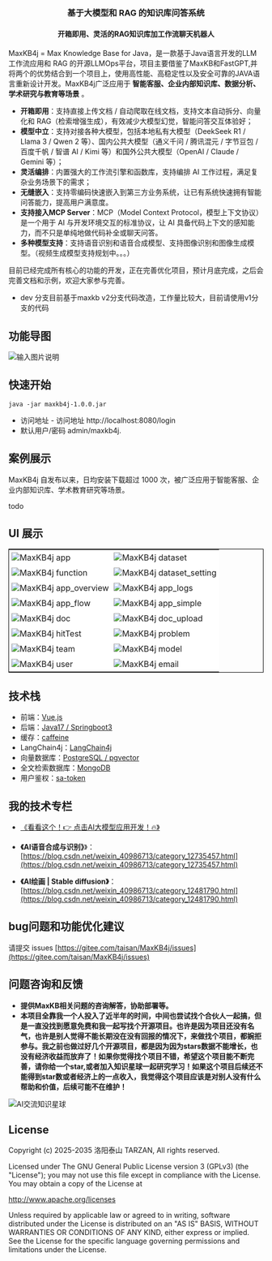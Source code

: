 <h3 align="center">基于大模型和 RAG 的知识库问答系统</h3>
<h4 align="center">开箱即用、灵活的RAG知识库加工作流聊天机器人</h4>


MaxKB4j = Max Knowledge Base for Java，是一款基于Java语言开发的LLM工作流应用和 RAG 的开源LLMOps平台，项目主要借鉴了MaxKB和FastGPT,并将两个的优势结合到一个项目上，使用高性能、高稳定性以及安全可靠的JAVA语言重新设计开发。MaxKB4j广泛应用于 **智能客服、企业内部知识库、数据分析、学术研究与教育等场景** 。

- **开箱即用**：支持直接上传文档 / 自动爬取在线文档，支持文本自动拆分、向量化和 RAG（检索增强生成），有效减少大模型幻觉，智能问答交互体验好；
- **模型中立**：支持对接各种大模型，包括本地私有大模型（DeekSeek R1 / Llama 3 / Qwen 2 等）、国内公共大模型（通义千问 / 腾讯混元 / 字节豆包 / 百度千帆 / 智谱 AI / Kimi 等）和国外公共大模型（OpenAI / Claude / Gemini 等）；
- **灵活编排**：内置强大的工作流引擎和函数库，支持编排 AI 工作过程，满足复杂业务场景下的需求；
- **无缝嵌入**：支持零编码快速嵌入到第三方业务系统，让已有系统快速拥有智能问答能力，提高用户满意度。
- **支持接入MCP Server**：MCP（Model Context Protocol，模型上下文协议）是一个用于 AI 与开发环境交互的标准协议，让 AI 具备代码上下文的感知能力，而不只是单纯地做代码补全或聊天问答。
- **多种模型支持**：支持语音识别和语音合成模型、支持图像识别和图像生成模型。（视频生成模型支持规划中。。。）


目前已经完成所有核心的功能的开发，正在完善优化项目，预计月底完成，之后会完善文档和示例，欢迎大家参与完善。
- dev 分支目前基于maxkb v2分支代码改造，工作量比较大，目前请使用v1分支的代码


## 功能导图
![输入图片说明](image/MaxKB4J.png)

## 快速开始

```
java -jar maxkb4j-1.0.0.jar
```
- 访问地址 - 访问地址 http://localhost:8080/login
- 默认用户/密码 admin/maxkb4j.


## 案例展示

MaxKB4j 自发布以来，日均安装下载超过 1000 次，被广泛应用于智能客服、企业内部知识库、学术教育研究等场景。

todo

## UI 展示


<table style="border-collapse: collapse; border: 1px solid black;">
  <tr>
    <td style="padding: 5px;background-color:#fff;"><img src= "image/app.png" alt="MaxKB4j app"   /></td>
    <td style="padding: 5px;background-color:#fff;"><img src= "image/dataset.png" alt="MaxKB4j dataset"   /></td>
  </tr>
  <tr>
    <td style="padding: 5px;background-color:#fff;"><img src= "image/function.png" alt="MaxKB4j function"   /></td>
    <td style="padding: 5px;background-color:#fff;"><img src= "image/mcp.png" alt="MaxKB4j dataset_setting"   /></td>
  </tr>
 <tr>
    <td style="padding: 5px;background-color:#fff;"><img src= "image/app_overview.png" alt="MaxKB4j app_overview"   /></td>
    <td style="padding: 5px;background-color:#fff;"><img src= "image/app_logs.png" alt="MaxKB4j app_logs"   /></td>
  </tr>
 <tr>
    <td style="padding: 5px;background-color:#fff;"><img src= "image/app_flow.png" alt="MaxKB4j app_flow"   /></td>
    <td style="padding: 5px;background-color:#fff;"><img src= "image/app_simple.png" alt="MaxKB4j app_simple"   /></td>
  </tr>
 <tr>
    <td style="padding: 5px;background-color:#fff;"><img src= "image/doc.png" alt="MaxKB4j doc"   /></td>
    <td style="padding: 5px;background-color:#fff;"><img src= "image/doc_upload.png" alt="MaxKB4j doc_upload"   /></td>
  </tr>
 <tr>
    <td style="padding: 5px;background-color:#fff;"><img src= "image/hitTest.png" alt="MaxKB4j hitTest"   /></td>
    <td style="padding: 5px;background-color:#fff;"><img src= "image/problem.png" alt="MaxKB4j problem"   /></td>
  </tr>
 <tr>
    <td style="padding: 5px;background-color:#fff;"><img src= "image/team.png" alt="MaxKB4j team"   /></td>
    <td style="padding: 5px;background-color:#fff;"><img src= "image/model.png" alt="MaxKB4j model"   /></td>
  </tr>
 <tr>
    <td style="padding: 5px;background-color:#fff;"><img src= "image/user.png" alt="MaxKB4j user"   /></td>
    <td style="padding: 5px;background-color:#fff;"><img src= "image/email.png" alt="MaxKB4j email"   /></td>
  </tr>
</table>

## 技术栈

- 前端：[Vue.js](https://cn.vuejs.org/)
- 后端：[Java17 / Springboot3](https://www.djangoproject.com/)
- 缓存：[caffeine](https://github.com/ben-manes/caffeine)
- LangChain4j：[LangChain4j](https://docs.langchain4j.dev/)
- 向量数据库：[PostgreSQL / pgvector](https://www.postgresql.org/)
- 全文检索数据库：[MongoDB](https://www.mongodb.com/)
- 用户鉴权：[sa-token](https://sa-token.dev33.cn/)

## 我的技术专栏

- [《看看这个！👉 点击AI大模型应用开发！🔥》](https://blog.csdn.net/weixin_40986713/category_12606825.html)

- **《AI语音合成与识别》**》：[https://blog.csdn.net/weixin_40986713/category_12735457.html](https://blog.csdn.net/weixin_40986713/category_12735457.html)

- **《AI绘画 | Stable diffusion》**：[https://blog.csdn.net/weixin_40986713/category_12481790.html](https://blog.csdn.net/weixin_40986713/category_12481790.html)

## bug问题和功能优化建议

请提交 issues [https://gitee.com/taisan/MaxKB4j/issues](https://gitee.com/taisan/MaxKB4j/issues)

## 问题咨询和反馈
- **提供MaxKB相关问题的咨询解答，协助部署等。**
- **本项目全靠我一个人投入了近半年的时间，中间也尝试找个合伙人一起搞，但是一直没找到愿意免费和我一起写找个开源项目。也许是因为项目还没有名气，也许是别人觉得不能长期没在没有回报的情况下，来做找个项目，都婉拒参与。我之前也做过好几个开源项目，都是因为因为stars数据不能增长，也没有经济收益而放弃了！如果你觉得找个项目不错，希望这个项目能不断完善，请你给一个star,或者加入知识星球一起研究学习！如果这个项目后续还不能得到star数或者经济上的一点收入，我觉得这个项目应该是对别人没有什么帮助和价值，后续可能不在维护！**

![AI交流知识星球](image/gitee_zsxq.png)

## License

Copyright (c) 2025-2035 洛阳泰山 TARZAN, All rights reserved.

Licensed under The GNU General Public License version 3 (GPLv3)  (the "License");  you may not use this file except in compliance with the License. You may obtain a copy of the License at

<http://www.apache.org/licenses>

Unless required by applicable law or agreed to in writing, software distributed under the License is distributed on an "AS IS" BASIS, WITHOUT WARRANTIES OR CONDITIONS OF ANY KIND, either express or implied. See the License for the specific language governing permissions and limitations under the License.
